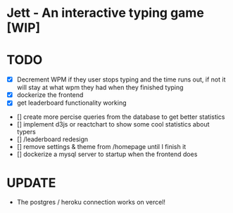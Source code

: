 # Jett - An interactive typing game [WIP]

# TODO

- [x] Decrement WPM if they user stops typing and the time runs out, if not it will stay at what wpm they had when they finished typing
- [x] dockerize the frontend
- [x] get leaderboard functionality working
- [] create more percise queries from the database to get better statistics
- [] implement d3js or reactchart to show some cool statistics about typers
- [] /leaderboard redesign
- [] remove settings & theme from /homepage until I finish it
- [] dockerize a mysql server to startup when the frontend does

# UPDATE

- The postgres / heroku connection works on vercel!
